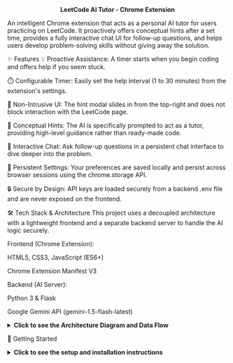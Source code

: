 <div align="center"><b>LeetCode AI Tutor - Chrome Extension</b></div>
<p align="center">


An intelligent Chrome extension that acts as a personal AI tutor for users practicing on LeetCode. It proactively offers conceptual hints after a set time, provides a fully interactive chat UI for follow-up questions, and helps users develop problem-solving skills without giving away the solution.

✨ Features
💡 Proactive Assistance: A timer starts when you begin coding and offers help if you seem stuck.

⏱️ Configurable Timer: Easily set the help interval (1 to 30 minutes) from the extension's settings.

🎨 Non-Intrusive UI: The hint modal slides in from the top-right and does not block interaction with the LeetCode page.

🧠 Conceptual Hints: The AI is specifically prompted to act as a tutor, providing high-level guidance rather than ready-made code.

💬 Interactive Chat: Ask follow-up questions in a persistent chat interface to dive deeper into the problem.

💾 Persistent Settings: Your preferences are saved locally and persist across browser sessions using the chrome.storage API.

🔒 Secure by Design: API keys are loaded securely from a backend .env file and are never exposed on the frontend.

🛠️ Tech Stack & Architecture
This project uses a decoupled architecture with a lightweight frontend and a separate backend server to handle the AI logic securely.

Frontend (Chrome Extension):

HTML5, CSS3, JavaScript (ES6+)

Chrome Extension Manifest V3

Backend (AI Server):

Python 3 & Flask

Google Gemini API (gemini-1.5-flash-latest)

<details>
<summary><b>Click to see the Architecture Diagram and Data Flow</b></summary>

The communication flow is designed to be secure and efficient, following Chrome's Manifest V3 best practices:

UI & Timer (content.js): The content script, injected into the LeetCode page, monitors user activity and manages the timer and the UI modal.

Message Passing (content.js -> background.js): When a hint is requested, the content script sends a message with the problem data to the background service worker.

Secure API Call (background.js -> Flask Server): The service worker makes a fetch request to the local Flask server. It is the only part of the extension that communicates with the backend.

AI Processing (Flask Server -> Gemini API): The Flask server receives the request, constructs a detailed prompt, and securely calls the Google Gemini API.

Response Relay: The response is passed back through the same chain: Gemini -> Flask -> Background Script -> Content Script, where it is finally displayed to the user.

</details>

🚀 Getting Started
<details>
<summary><b>Click to see the setup and installation instructions</b></summary>

Prerequisites
Google Chrome

Python 3.8+ and pip

Git

A valid Google Gemini API Key. You can get one from Google AI Studio.

1. Backend Setup
First, set up the Python server that will power the AI.

# 1. Clone the repository
git clone <https://github.com/Saurabh-110/LeetCode-AI-Tutor>
cd your-project-folder/backend

# 2. Create and activate a virtual environment
# On macOS/Linux:
python3 -m venv venv
source venv/bin/activate
# On Windows:
python -m venv venv
.\\venv\\Scripts\\activate

# 3. Install the required Python packages
pip install -r requirements.txt

# 4. Create the environment file
# Create a new file named .env in the 'backend' directory
# and add your Gemini API key to it:
GEMINI_API_KEY="YOUR_GEMINI_API_KEY_HERE"

# 5. Run the Flask server
flask run

Your backend is now running at http://127.0.0.1:5000. Keep this terminal window open.

2. Frontend Setup
Next, load the Chrome extension into your browser.

Open Google Chrome and navigate to chrome://extensions.

Enable "Developer mode" using the toggle switch in the top-right corner.

Click the "Load unpacked" button.

Select the frontend folder from your project directory.

The LeetCode AI Tutor extension should now appear in your list of extensions!

3. Usage
Navigate to any LeetCode problem page (e.g., https://leetcode.com/problems/two-sum/).

Start typing in the code editor. The timer will begin automatically.

After your configured time, the help modal will appear.

</details>
